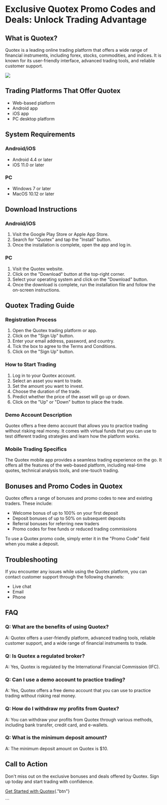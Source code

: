 # Exclusive Quotex Promo Codes and Deals: Unlock Trading Advantage

## What is Quotex?

Quotex is a leading online trading platform that offers a wide range of
financial instruments, including forex, stocks, commodities, and
indices. It is known for its user-friendly interface, advanced trading
tools, and reliable customer support.

[![](https://static.quotex.io/files/4_en/300_250.jpg)](https://traff.sbs/brokerqxlid)

## Trading Platforms That Offer Quotex

-   Web-based platform
-   Android app
-   iOS app
-   PC desktop platform

## System Requirements

### Android/iOS

-   Android 4.4 or later
-   iOS 11.0 or later

### PC

-   Windows 7 or later
-   MacOS 10.12 or later

## Download Instructions

### Android/iOS

1.  Visit the Google Play Store or Apple App Store.
2.  Search for "Quotex" and tap the "Install" button.
3.  Once the installation is complete, open the app and log in.

### PC

1.  Visit the Quotex website.
2.  Click on the "Download" button at the top-right corner.
3.  Select your operating system and click on the "Download"
    button.
4.  Once the download is complete, run the installation file and follow
    the on-screen instructions.

## Quotex Trading Guide

### Registration Process

1.  Open the Quotex trading platform or app.
2.  Click on the "Sign Up" button.
3.  Enter your email address, password, and country.
4.  Tick the box to agree to the Terms and Conditions.
5.  Click on the "Sign Up" button.

### How to Start Trading

1.  Log in to your Quotex account.
2.  Select an asset you want to trade.
3.  Set the amount you want to invest.
4.  Choose the duration of the trade.
5.  Predict whether the price of the asset will go up or down.
6.  Click on the "Up" or "Down" button to place the trade.

### Demo Account Description

Quotex offers a free demo account that allows you to practice trading
without risking real money. It comes with virtual funds that you can use
to test different trading strategies and learn how the platform works.

### Mobile Trading Specifics

The Quotex mobile app provides a seamless trading experience on the go.
It offers all the features of the web-based platform, including
real-time quotes, technical analysis tools, and one-touch trading.

## Bonuses and Promo Codes in Quotex

Quotex offers a range of bonuses and promo codes to new and existing
traders. These include:

-   Welcome bonus of up to 100% on your first deposit
-   Deposit bonuses of up to 50% on subsequent deposits
-   Referral bonuses for referring new traders
-   Promo codes for free funds or reduced trading commissions

To use a Quotex promo code, simply enter it in the "Promo Code"
field when you make a deposit.

## Troubleshooting

If you encounter any issues while using the Quotex platform, you can
contact customer support through the following channels:

-   Live chat
-   Email
-   Phone

## FAQ

### Q: What are the benefits of using Quotex?

A: Quotex offers a user-friendly platform, advanced trading tools,
reliable customer support, and a wide range of financial instruments to
trade.

### Q: Is Quotex a regulated broker?

A: Yes, Quotex is regulated by the International Financial Commission
(IFC).

### Q: Can I use a demo account to practice trading?

A: Yes, Quotex offers a free demo account that you can use to practice
trading without risking real money.

### Q: How do I withdraw my profits from Quotex?

A: You can withdraw your profits from Quotex through various methods,
including bank transfer, credit card, and e-wallets.

### Q: What is the minimum deposit amount?

A: The minimum deposit amount on Quotex is \$10.

## Call to Action

Don\'t miss out on the exclusive bonuses and deals offered by Quotex.
Sign up today and start trading with confidence.

[Get Started with
Quotex](\%22https://traff.sbs/brokerqxsignup\%22){."btn"}

\`\`\`

